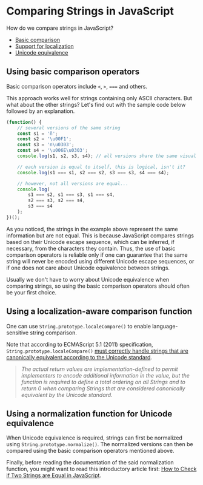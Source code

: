 # Comparing Strings in JavaScript

How do we compare strings in JavaScript?

- [Basic comparison](#using-basic-comparison-operators)
- [Support for localization](#using-a-localization-aware-comparison-function)
- [Unicode equivalence](#using-a-normalization-function-for-unicode-equivalence)

## Using basic comparison operators

Basic comparison operators include `<`, `>`, `===` and others.

This approach works well for strings containing only ASCII characters. But what
about the other strings? Let's find out with the sample code below followed by
an explanation.

```javascript
(function() {
    // several versions of the same string
    const s1 = 'ñ';
    const s2 = '\u00F1';
    const s3 = 'n\u0303';
    const s4 = '\u006E\u0303';
    console.log(s1, s2, s3, s4); // all versions share the same visual appearance

    // each version is equal to itself, this is logical, isn't it?
    console.log(s1 === s1, s2 === s2, s3 === s3, s4 === s4);

    // however, not all versions are equal...
    console.log(
        s1 === s2, s1 === s3, s1 === s4,
        s2 === s3, s2 === s4,
        s3 === s4
    );
})();
```

As you noticed, the strings in the example above represent the same information
but are not equal. This is because JavaScript compares strings based on their
Unicode escape sequence, which can be inferred, if necessary, from the
characters they contain. Thus, the use of basic comparison operators is reliable
only if one can guarantee that the same string will never be encoded using
different Unicode escape sequences, or if one does not care about Unicode
equivalence between strings.

Usually we don't have to worry about Unicode equivalence when comparing strings,
so using the basic comparison operators should often be your first choice.

## Using a localization-aware comparison function

One can use `String.prototype.localeCompare()` to enable language-sensitive
string comparison.

Note that according to ECMAScript 5.1 (2011) specification, `String.prototype.localeCompare()`
[must correctly handle strings that are canonically equivalent according to the
Unicode standard](https://262.ecma-international.org/5.1/#sec-15.5.4.9).

> *The actual return values are implementation-defined to permit implementers to
encode additional information in the value, but the function is required to
define a total ordering on all Strings and to return 0 when comparing Strings
that are considered canonically equivalent by the Unicode standard.*

## Using a normalization function for Unicode equivalence

When Unicode equivalence is required, strings can first be normalized using
`String.prototype.normalize()`. The normalized versions can then be compared
using the basic comparison operators mentioned above.

Finally, before reading the documentation of the said normalization function,
you might want to read this introductory article first:
[How to Check if Two Strings are Equal in JavaScript](https://www.javascripttutorial.net/string/javascript-string-equals/).
